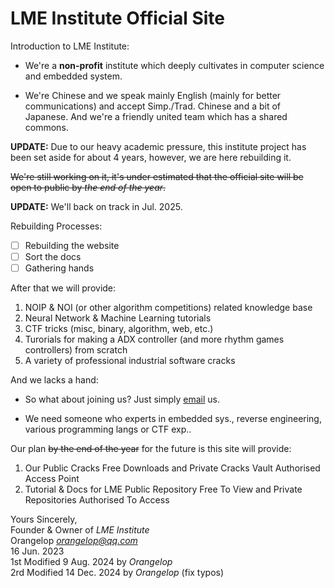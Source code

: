 # LME Institute Official Site

Introduction to LME Institute:  

* We're a **non-profit** institute which deeply cultivates in computer science and embedded system.  

* We're Chinese and we speak mainly English (mainly for better communications) and accept Simp./Trad. Chinese and a bit of Japanese. And we're a friendly united team which has a shared commons.  

**UPDATE:** Due to our heavy academic pressure, this institute project has been set aside for about 4 years, however, we are here rebuilding it.  

~~We're still working on it, it's under estimated that the official site will be open to public by *the end of the year*.~~  

**UPDATE:** We'll back on track in Jul. 2025.  

Rebuilding Processes:  

- [ ] Rebuilding the website
- [ ] Sort the docs
- [ ] Gathering hands

After that we will provide:  

1. NOIP & NOI (or other algorithm competitions) related knowledge base
2. Neural Network & Machine Learning tutorials
3. CTF tricks (misc, binary, algorithm, web, etc.)
4. Turorials for making a ADX controller (and more rhythm games controllers) from scratch
5. A variety of professional industrial software cracks

And we lacks a hand:  

* So what about joining us? Just simply [email](orangelop@qq.com) us.  

* We need someone who experts in embedded sys., reverse engineering, various programming langs or CTF exp..  

Our plan ~~by the end of the year~~ for the future is this site will provide:  

1. Our Public Cracks Free Downloads and Private Cracks Vault Authorised Access Point
2. Tutorial & Docs for LME Public Repository Free To View and Private Repositories Authorised To Access

Yours Sincerely,  
Founder & Owner of *LME Institute*  
Orangelop [*orangelop@qq.com*](orangelop@qq.com)  
16 Jun. 2023  
1st Modified 9 Aug. 2024 by *Orangelop*  
2rd Modified 14 Dec. 2024 by *Orangelop* (fix typos)
